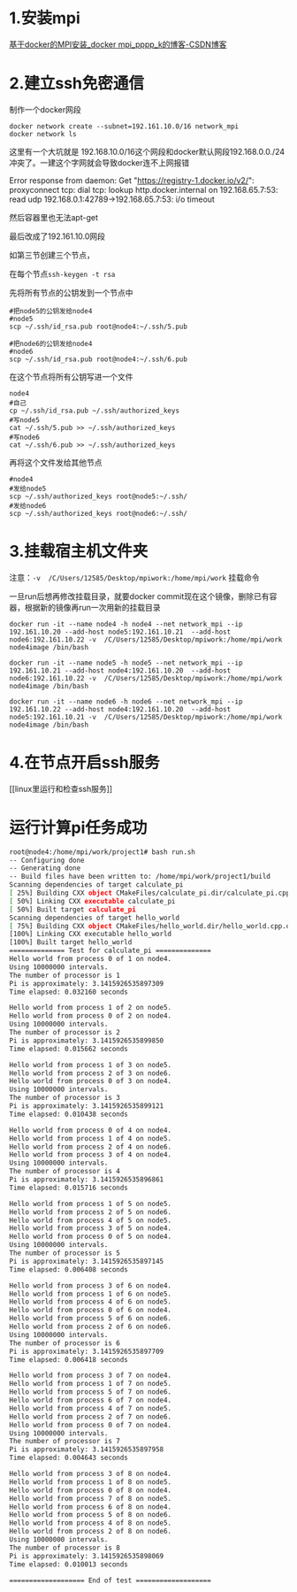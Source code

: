 
# 1.安装mpi

[基于docker的MPI安装_docker mpi_pppp_k的博客-CSDN博客](https://blog.csdn.net/weixin_50674454/article/details/124770487)

# 2.建立ssh免密通信
制作一个docker网段
```
docker network create --subnet=192.161.10.0/16 network_mpi 
docker network ls
```

这里有一个大坑就是 192.168.10.0/16这个网段和docker默认网段192.168.0.0./24冲突了。一建这个字网就会导致docker连不上网报错

Error response from daemon: Get "https://registry-1.docker.io/v2/": proxyconnect tcp: dial tcp: lookup http.docker.internal on 192.168.65.7:53: read udp 192.168.0.1:42789->192.168.65.7:53: i/o timeout

然后容器里也无法apt-get

最后改成了192.161.10.0网段
 

如第三节创建三个节点，

在每个节点`ssh-keygen -t rsa`

先将所有节点的公钥发到一个节点中
```
#把node5的公钥发给node4
#node5
scp ~/.ssh/id_rsa.pub root@node4:~/.ssh/5.pub

#把node6的公钥发给node4
#node6
scp ~/.ssh/id_rsa.pub root@node4:~/.ssh/6.pub
```

在这个节点将所有公钥写进一个文件

```
node4
#自己
cp ~/.ssh/id_rsa.pub ~/.ssh/authorized_keys
#写node5
cat ~/.ssh/5.pub >> ~/.ssh/authorized_keys
#写node6
cat ~/.ssh/6.pub >> ~/.ssh/authorized_keys

```

再将这个文件发给其他节点
```
#node4 
#发给node5 
scp ~/.ssh/authorized_keys root@node5:~/.ssh/ 
#发给node6 
scp ~/.ssh/authorized_keys root@node6:~/.ssh/
```


# 3.挂载宿主机文件夹

注意：`-v  /C/Users/12585/Desktop/mpiwork:/home/mpi/work` 挂载命令

一旦run后想再修改挂载目录，就要docker commit现在这个镜像，删除已有容器，根据新的镜像再run一次用新的挂载目录

```
docker run -it --name node4 -h node4 --net network_mpi --ip 192.161.10.20 --add-host node5:192.161.10.21  --add-host node6:192.161.10.22 -v  /C/Users/12585/Desktop/mpiwork:/home/mpi/work  node4image /bin/bash

docker run -it --name node5 -h node5 --net network_mpi --ip 192.161.10.21 --add-host node4:192.161.10.20  --add-host node6:192.161.10.22 -v  /C/Users/12585/Desktop/mpiwork:/home/mpi/work  node4image /bin/bash

docker run -it --name node6 -h node6 --net network_mpi --ip 192.161.10.22 --add-host node4:192.161.10.20  --add-host node5:192.161.10.21 -v  /C/Users/12585/Desktop/mpiwork:/home/mpi/work  node4image /bin/bash

```

# 4.在节点开启ssh服务
[[linux里运行和检查ssh服务]]


# 运行计算pi任务成功
```bash
root@node4:/home/mpi/work/project1# bash run.sh
-- Configuring done
-- Generating done
-- Build files have been written to: /home/mpi/work/project1/build
Scanning dependencies of target calculate_pi
[ 25%] Building CXX object CMakeFiles/calculate_pi.dir/calculate_pi.cpp.o
[ 50%] Linking CXX executable calculate_pi
[ 50%] Built target calculate_pi
Scanning dependencies of target hello_world
[ 75%] Building CXX object CMakeFiles/hello_world.dir/hello_world.cpp.o
[100%] Linking CXX executable hello_world
[100%] Built target hello_world
============== Test for calculate_pi ==============
Hello world from process 0 of 1 on node4.
Using 10000000 intervals.
The number of processor is 1
Pi is approximately: 3.1415926535897309
Time elapsed: 0.032160 seconds

Hello world from process 1 of 2 on node5.
Hello world from process 0 of 2 on node4.
Using 10000000 intervals.
The number of processor is 2
Pi is approximately: 3.1415926535899850
Time elapsed: 0.015662 seconds

Hello world from process 1 of 3 on node5.
Hello world from process 2 of 3 on node6.
Hello world from process 0 of 3 on node4.
Using 10000000 intervals.
The number of processor is 3
Pi is approximately: 3.1415926535899121
Time elapsed: 0.010438 seconds

Hello world from process 0 of 4 on node4.
Hello world from process 1 of 4 on node5.
Hello world from process 2 of 4 on node6.
Hello world from process 3 of 4 on node4.
Using 10000000 intervals.
The number of processor is 4
Pi is approximately: 3.1415926535896861
Time elapsed: 0.015716 seconds

Hello world from process 1 of 5 on node5.
Hello world from process 2 of 5 on node6.
Hello world from process 4 of 5 on node5.
Hello world from process 3 of 5 on node4.
Hello world from process 0 of 5 on node4.
Using 10000000 intervals.
The number of processor is 5
Pi is approximately: 3.1415926535897145
Time elapsed: 0.006408 seconds

Hello world from process 3 of 6 on node4.
Hello world from process 1 of 6 on node5.
Hello world from process 4 of 6 on node5.
Hello world from process 0 of 6 on node4.
Hello world from process 5 of 6 on node6.
Hello world from process 2 of 6 on node6.
Using 10000000 intervals.
The number of processor is 6
Pi is approximately: 3.1415926535897709
Time elapsed: 0.006418 seconds

Hello world from process 3 of 7 on node4.
Hello world from process 1 of 7 on node5.
Hello world from process 5 of 7 on node6.
Hello world from process 6 of 7 on node4.
Hello world from process 4 of 7 on node5.
Hello world from process 2 of 7 on node6.
Hello world from process 0 of 7 on node4.
Using 10000000 intervals.
The number of processor is 7
Pi is approximately: 3.1415926535897958
Time elapsed: 0.004643 seconds

Hello world from process 3 of 8 on node4.
Hello world from process 1 of 8 on node5.
Hello world from process 0 of 8 on node4.
Hello world from process 7 of 8 on node5.
Hello world from process 6 of 8 on node4.
Hello world from process 5 of 8 on node6.
Hello world from process 4 of 8 on node5.
Hello world from process 2 of 8 on node6.
Using 10000000 intervals.
The number of processor is 8
Pi is approximately: 3.1415926535898069
Time elapsed: 0.010013 seconds

=================== End of test ===================
```
